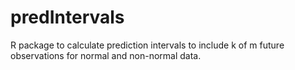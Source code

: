 predIntervals
=============

R package to calculate prediction intervals to include k of m future observations for normal and non-normal data.

